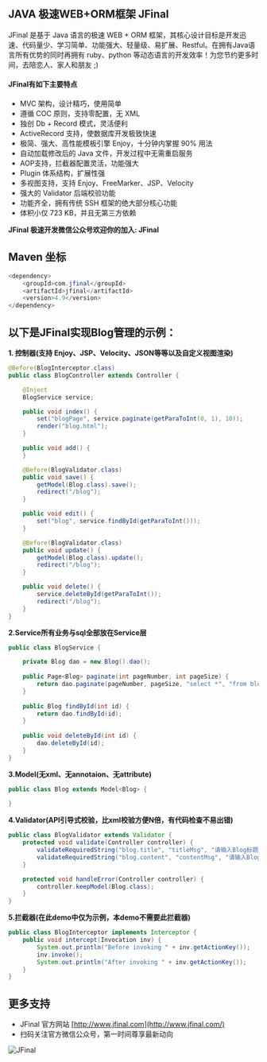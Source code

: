 ## JAVA 极速WEB+ORM框架 JFinal


JFinal 是基于 Java 语言的极速 WEB + ORM 框架，其核心设计目标是开发迅速、代码量少、学习简单、功能强大、轻量级、易扩展、Restful。在拥有Java语言所有优势的同时再拥有 ruby、python 等动态语言的开发效率！为您节约更多时间，去陪恋人、家人和朋友 ;)

#### JFinal有如下主要特点
- MVC 架构，设计精巧，使用简单
- 遵循 COC 原则，支持零配置，无 XML
- 独创 Db + Record 模式，灵活便利
- ActiveRecord 支持，使数据库开发极致快速
- 极简、强大、高性能模板引擎 Enjoy，十分钟内掌握 90% 用法
- 自动加载修改后的 Java 文件，开发过程中无需重启服务
- AOP支持，拦截器配置灵活，功能强大
- Plugin 体系结构，扩展性强
- 多视图支持，支持 Enjoy、FreeMarker、JSP、Velocity
- 强大的 Validator 后端校验功能
- 功能齐全，拥有传统 SSH 框架的绝大部分核心功能
- 体积小仅 723 KB，并且无第三方依赖

**JFinal 极速开发微信公众号欢迎你的加入: JFinal**

## Maven 坐标

```java
<dependency>
    <groupId>com.jfinal</groupId>
    <artifactId>jfinal</artifactId>
    <version>4.9</version>
</dependency>
```

## 以下是JFinal实现Blog管理的示例：

**1. 控制器(支持 Enjoy、JSP、Velocity、JSON等等以及自定义视图渲染)**

```java
@Before(BlogInterceptor.class)
public class BlogController extends Controller {

    @Inject
    BlogService service;

    public void index() {
        set("blogPage", service.paginate(getParaToInt(0, 1), 10));
        render("blog.html");
    }

    public void add() {
    }

    @Before(BlogValidator.class)
    public void save() {
        getModel(Blog.class).save();
        redirect("/blog");
    }

    public void edit() {
        set("blog", service.findById(getParaToInt()));
    }

    @Before(BlogValidator.class)
    public void update() {
        getModel(Blog.class).update();
        redirect("/blog");
    }

    public void delete() {
        service.deleteById(getParaToInt());
        redirect("/blog");
    }
}
```

**2.Service所有业务与sql全部放在Service层**

```java
public class BlogService {

    private Blog dao = new Blog().dao();
    
    public Page<Blog> paginate(int pageNumber, int pageSize) {
        return dao.paginate(pageNumber, pageSize, "select *", "from blog order by id asc");
    }
    
    public Blog findById(int id) {
        return dao.findById(id);
    }
    
    public void deleteById(int id) {
        dao.deleteById(id);
    }
}
```

**3.Model(无xml、无annotaion、无attribute)**

```java
public class Blog extends Model<Blog> {
    
}
```

**4.Validator(API引导式校验，比xml校验方便N倍，有代码检查不易出错)**

```java
public class BlogValidator extends Validator {
    protected void validate(Controller controller) {
        validateRequiredString("blog.title", "titleMsg", "请输入Blog标题!");
        validateRequiredString("blog.content", "contentMsg", "请输入Blog内容!");
    }

    protected void handleError(Controller controller) {
        controller.keepModel(Blog.class);
    }
}
```

**5.拦截器(在此demo中仅为示例，本demo不需要此拦截器)**

```java
public class BlogInterceptor implements Interceptor {
    public void intercept(Invocation inv) {
        System.out.println("Before invoking " + inv.getActionKey());
        inv.invoke();
        System.out.println("After invoking " + inv.getActionKey());
    }
}
```

## 更多支持
- JFinal 官方网站  [http://www.jfinal.com](http://www.jfinal.com/) 
- 扫码关注官方微信公众号，第一时间尊享最新动向  

![JFinal](http://www.jfinal.com/assets/img/jfinal_weixin_service_qr_code_150.jpg) 



